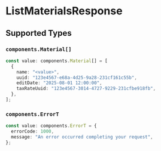 # ListMaterialsResponse


## Supported Types

### `components.Material[]`

```typescript
const value: components.Material[] = [
  {
    name: "<value>",
    uuid: "123e4567-e68a-4d25-9a28-231cf161c55b",
    editDate: "2025-08-01 12:00:00",
    taxRateUuid: "123e4567-3014-4727-9229-231cfbe918fb",
  },
];
```

### `components.ErrorT`

```typescript
const value: components.ErrorT = {
  errorCode: 1000,
  message: "An error occurred completing your request",
};
```

